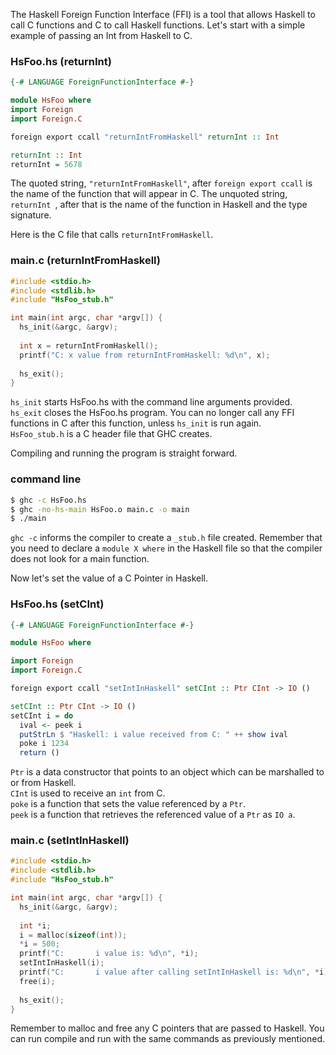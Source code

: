 The Haskell Foreign Function Interface (FFI) is a tool that allows Haskell to call C functions and C to call Haskell functions. Let's start with a simple example of passing an Int from Haskell to C.


### HsFoo.hs (returnInt)
```haskell
{-# LANGUAGE ForeignFunctionInterface #-}

module HsFoo where
import Foreign
import Foreign.C

foreign export ccall "returnIntFromHaskell" returnInt :: Int

returnInt :: Int
returnInt = 5678
```

The quoted string, `"returnIntFromHaskell"`, after `foreign export ccall` is the name of the function that will appear in C. The unquoted string, `returnInt `, after that is the name of the function in Haskell and the type signature.

Here is the C file that calls `returnIntFromHaskell`.

### main.c (returnIntFromHaskell)

```c
#include <stdio.h>
#include <stdlib.h>
#include "HsFoo_stub.h"

int main(int argc, char *argv[]) {  
  hs_init(&argc, &argv);
  
  int x = returnIntFromHaskell();
  printf("C: x value from returnIntFromHaskell: %d\n", x);
  
  hs_exit();
}  
```

`hs_init` starts HsFoo.hs with the command line arguments provided.  
`hs_exit` closes the HsFoo.hs program. You can no longer call any FFI functions in C after this function, unless `hs_init` is run again.  
`HsFoo_stub.h` is a C header file that GHC creates.  

Compiling and running the program is straight forward. 

### command line

```bash
$ ghc -c HsFoo.hs
$ ghc -no-hs-main HsFoo.o main.c -o main
$ ./main
```
`ghc -c` informs the compiler to create a `_stub.h` file created. Remember that you need to declare a `module X where` in the Haskell file so that the compiler does not look for a main function.

Now let's set the value of a C Pointer in Haskell.

### HsFoo.hs (setCInt)
```haskell
{-# LANGUAGE ForeignFunctionInterface #-}

module HsFoo where

import Foreign
import Foreign.C

foreign export ccall "setIntInHaskell" setCInt :: Ptr CInt -> IO ()

setCInt :: Ptr CInt -> IO ()
setCInt i = do
  ival <- peek i
  putStrLn $ "Haskell: i value received from C: " ++ show ival
  poke i 1234
  return ()
```

`Ptr` is a data constructor that points to an object which can be marshalled to or from Haskell.  
`CInt` is used to receive an `int` from C.  
`poke` is a function that sets the value referenced by a `Ptr`.   
`peek` is a function that retrieves the referenced value of a `Ptr` as `IO a`.  

### main.c (setIntInHaskell)

```c
#include <stdio.h>
#include <stdlib.h>
#include "HsFoo_stub.h"

int main(int argc, char *argv[]) {  
  hs_init(&argc, &argv);
  
  int *i;
  i = malloc(sizeof(int));
  *i = 500;
  printf("C:       i value is: %d\n", *i);
  setIntInHaskell(i);
  printf("C:       i value after calling setIntInHaskell is: %d\n", *i);
  free(i);
  
  hs_exit();
} 
```

Remember to malloc and free any C pointers that are passed to Haskell. You can run compile and run with the same commands as previously mentioned.
